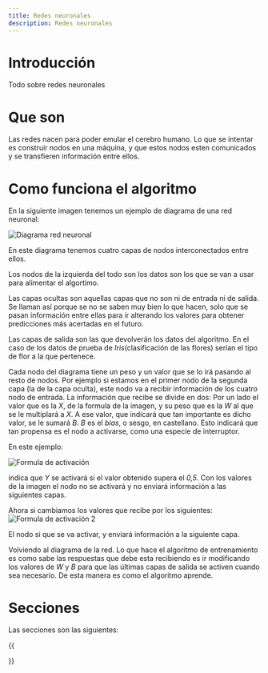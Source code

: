 ```yaml
---
title: Redes neuronales
description: Redes neuronales
---
```


# Introducción

Todo sobre redes neuronales

# Que son

Las redes nacen para poder emular el cerebro humano. Lo que se intentar es construir nodos en una máquina, y que estos nodos esten comunicados y se transfieren información entre ellos.

# Como funciona el algoritmo

En la siguiente imagen tenemos un ejemplo de diagrama de una red neuronal:

![Diagrama red neuronal](/images/python/machine_learning/redes_neuronales/diagrama_red_neuronal.png)

En este diagrama tenemos cuatro capas de nodos interconectados entre ellos. 

Los nodos de la izquierda del todo son los datos son los que se van a usar para alimentar el algortimo.

Las capas ocultas son aquellas capas que no son ni de entrada ni de salida. Se llaman así porque se no se saben muy bien lo que hacen, solo que se pasan información entre ellas para ir alterando los valores para obtener predicciones más acertadas en el futuro.

Las capas de salida son las que devolverán los datos del algoritmo. En el caso de los datos de prueba de *Iris*(clasificación de las flores) serían el tipo de flor a la que pertenece.

Cada nodo del diagrama tiene un peso y un valor que se lo irá pasando al resto de nodos. Por ejemplo si estamos en el primer nodo de la segunda capa (la de la capa oculta), este nodo va a recibir información de los cuatro nodo de entrada. La información que recibe se divide en dos: Por un lado el valor que es la *X*, de la formula de la imagen, y su peso que es la *W* al que se le multiplará a *X*. A ese valor, que indicará que tan importante es dicho valor, se le sumará *B*. *B* es el *bias*, o sesgo, en castellano. Esto indicará que tan propensa es el nodo a activarse, como una especie de interruptor.

En este ejemplo:

![Formula de activación](/images/python/machine_learning/redes_neuronales/formula_activacion_nodo.png)

indica que *Y* se activará si el valor obtenido supera el *0,5*. Con los valores de la imagen el nodo no se activará y no enviará información a las siguientes capas.

Ahora si cambiamos los valores que recibe por los siguientes:
![Formula de activación 2](/images/python/machine_learning/redes_neuronales/formula_activacion_nodo2.png)

El nodo si que se va activar, y enviará información a la siguiente capa.

Volviendo al diagrama de la red. Lo que hace el algoritmo de entrenamiento es como sabe las respuestas que debe esta recibiendo es ir modificando los valores de *W* y *B* para que las últimas capas de salida se activen cuando sea necesario. De esta manera es como el algoritmo aprende.

# Secciones

Las secciones son las siguientes:

{{<section>}}